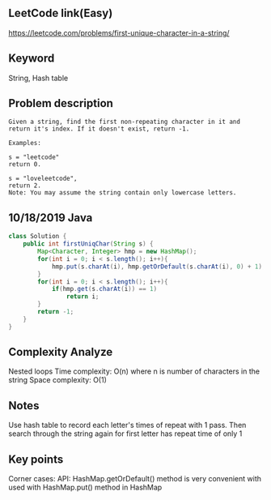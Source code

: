 ## LeetCode link(Easy)
https://leetcode.com/problems/first-unique-character-in-a-string/

## Keyword
String, Hash table

## Problem description
```
Given a string, find the first non-repeating character in it and return it's index. If it doesn't exist, return -1.

Examples:

s = "leetcode"
return 0.

s = "loveleetcode",
return 2.
Note: You may assume the string contain only lowercase letters.
```
## 10/18/2019 Java

```java
class Solution {
    public int firstUniqChar(String s) {
        Map<Character, Integer> hmp = new HashMap();
        for(int i = 0; i < s.length(); i++){
            hmp.put(s.charAt(i), hmp.getOrDefault(s.charAt(i), 0) + 1);
        }
        for(int i = 0; i < s.length(); i++){
            if(hmp.get(s.charAt(i)) == 1)
                return i;
        }
        return -1;
    }
}
```

## Complexity Analyze
Nested loops
Time complexity: O(n) where n is number of characters in the string
Space complexity: O(1)

## Notes
Use hash table to record each letter's times of repeat with 1 pass. Then search through the string again for first letter has repeat time of only 1

## Key points
Corner cases:
API: HashMap.getOrDefault() method is very convenient with used with HashMap.put() method in HashMap


